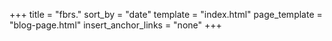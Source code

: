 +++
title = "fbrs."
sort_by = "date"
template = "index.html"
page_template = "blog-page.html"
insert_anchor_links = "none"
+++
